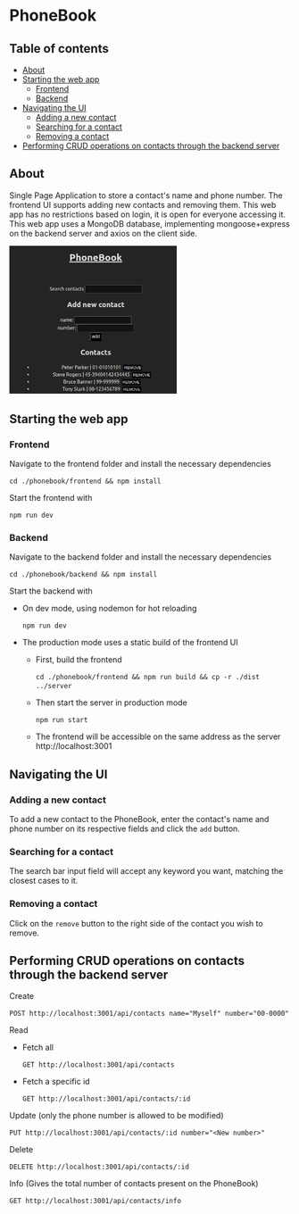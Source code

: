# PhoneBook
## Table of contents
  - [About](#about)
  - [Starting the web app](#starting-the-web-app)
    - [Frontend](#frontend)
    - [Backend](#backend)
  - [Navigating the UI](#navigating-the-ui)
    - [Adding a new contact](#adding-a-new-contact)
    - [Searching for a contact](#searching-for-a-contact)
    - [Removing a contact](#removing-a-contact)
  - [Performing CRUD operations on contacts through the backend server](#performing-crud-operations-on-contacts-through-the-backend-server)

## About
Single Page Application to store a contact's name and phone number. The frontend UI supports adding new contacts and removing them. This web app has no restrictions based on login, it is open for everyone accessing it. This web app uses a MongoDB database, implementing mongoose+express on the backend server and axios on the client side.

<img src="../github/screenshots/phonebook.png" alt="PhoneBook web app main UI" width="300"/>


## Starting the web app
### Frontend
Navigate to the frontend folder and install the necessary dependencies
  ```
  cd ./phonebook/frontend && npm install
  ```

Start the frontend with
  ```
  npm run dev
  ```

### Backend
Navigate to the backend folder and install the necessary dependencies
  ```
  cd ./phonebook/backend && npm install
  ```

Start the backend with
  * On dev mode, using nodemon for hot reloading
    ```
    npm run dev
    ```

  * The production mode uses a static build of the frontend UI
    * First, build the frontend
      ```
      cd ./phonebook/frontend && npm run build && cp -r ./dist ../server
      ```

    * Then start the server in production mode
      ```
      npm run start
      ```

    * The frontend will be accessible on the same address as the server http://localhost:3001


## Navigating the UI
### Adding a new contact
To add a new contact to the PhoneBook, enter the contact's name and phone number on its respective fields and click the `add` button.

### Searching for a contact
The search bar input field will accept any keyword you want, matching the closest cases to it.

### Removing a contact
Click on the `remove` button to the right side of the contact you wish to remove.


## Performing CRUD operations on contacts through the backend server
Create
  ```
  POST http://localhost:3001/api/contacts name="Myself" number="00-0000"
  ```

Read
  * Fetch all
    ```
    GET http://localhost:3001/api/contacts
    ```

  * Fetch a specific id
    ```
    GET http://localhost:3001/api/contacts/:id
    ```

Update (only the phone number is allowed to be modified)
  ```
  PUT http://localhost:3001/api/contacts/:id number="<New number>"
  ```

Delete
  ```
  DELETE http://localhost:3001/api/contacts/:id
  ```

Info (Gives the total number of contacts present on the PhoneBook)
  ```
  GET http://localhost:3001/api/contacts/info
  ```
